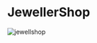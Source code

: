 # JewellerShop 
![jewellshop](https://user-images.githubusercontent.com/104095595/222402353-913dfea8-9e71-4a95-b44a-dcfa2d551e23.PNG)
